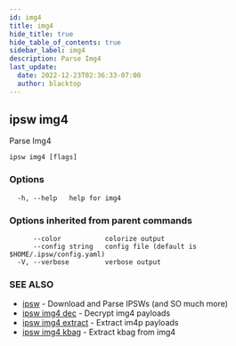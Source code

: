 ```yaml
---
id: img4
title: img4
hide_title: true
hide_table_of_contents: true
sidebar_label: img4
description: Parse Img4
last_update:
  date: 2022-12-23T02:36:33-07:00
  author: blacktop
---
```

## ipsw img4

Parse Img4

```
ipsw img4 [flags]
```

### Options

```
  -h, --help   help for img4
```

### Options inherited from parent commands

```
      --color           colorize output
      --config string   config file (default is $HOME/.ipsw/config.yaml)
  -V, --verbose         verbose output
```

### SEE ALSO

* [ipsw](/docs/cli/ipsw)	 - Download and Parse IPSWs (and SO much more)
* [ipsw img4 dec](/docs/cli/ipsw/img4/dec)	 - Decrypt img4 payloads
* [ipsw img4 extract](/docs/cli/ipsw/img4/extract)	 - Extract im4p payloads
* [ipsw img4 kbag](/docs/cli/ipsw/img4/kbag)	 - Extract kbag from img4


